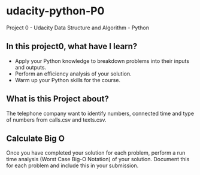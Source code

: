 # udacity-python-P0
Project 0 - Udacity Data Structure and Algorithm - Python

## In this project0, what have I learn? ##

* Apply your Python knowledge to breakdown problems into their inputs and outputs.
* Perform an efficiency analysis of your solution.
* Warm up your Python skills for the course.

## What is this Project about? ##

The telephone company want to identify numbers, connected time and type of numbers from calls.csv and texts.csv.

## Calculate Big O ##

Once you have completed your solution for each problem, perform a run time analysis (Worst Case Big-O Notation) of your solution. Document this for each problem and include this in your submission.

